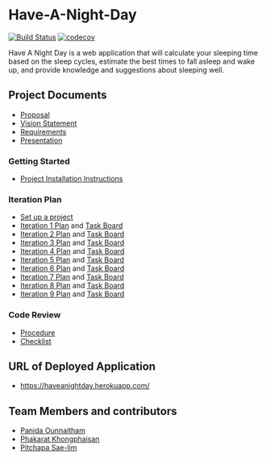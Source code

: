 # Have-A-Night-Day

[![Build Status](https://travis-ci.com/PitchapaSaelim/Have-A-Night-Day.svg?branch=master)](https://travis-ci.com/PitchapaSaelim/Have-A-Night-Day) [![codecov](https://codecov.io/gh/PitchapaSaelim/Have-A-Night-Day/branch/master/graph/badge.svg?token=pejVrzwy4P)](https://codecov.io/gh/PitchapaSaelim/Have-A-Night-Day)
 
Have A Night Day is a web application that will calculate your sleeping time based on the sleep cycles, estimate the best times to fall asleep and wake up, and provide knowledge and suggestions about sleeping well.

## Project Documents
* [Proposal](https://docs.google.com/document/d/1Zmqgp2Y5O_KVBX1LwQsuxS_ODyVzY1S5BrxA0p7Xb-k/edit?usp=sharing)
* [Vision Statement](https://github.com/PitchapaSaelim/Have-A-Night-Day/wiki/Vision-Statement)
* [Requirements](https://github.com/PitchapaSaelim/Have-A-Night-Day/wiki/Requirements)
* [Presentation](https://docs.google.com/presentation/d/1VHWDLJgkqfvZb7eqKFfpYbasYs80ewiPuSGwi7rV1Og/edit?usp=sharing)

### Getting Started
* [Project Installation Instructions](INSTALL.md)

### Iteration Plan
* [Set up a project](https://github.com/PitchapaSaelim/Have-A-Night-Day/wiki/Set-up-a-project)
* [Iteration 1 Plan](https://github.com/PitchapaSaelim/Have-A-Night-Day/wiki/Iteration-1-Plan) and [Task Board](https://github.com/PitchapaSaelim/Have-A-Night-Day/projects/1)
* [Iteration 2 Plan](https://github.com/PitchapaSaelim/Have-A-Night-Day/wiki/Iteration-2-Plan) and [Task Board](https://github.com/PitchapaSaelim/Have-A-Night-Day/projects/2)
* [Iteration 3 Plan](https://github.com/PitchapaSaelim/Have-A-Night-Day/wiki/Iteration-3-Plan) and [Task Board](https://github.com/PitchapaSaelim/Have-A-Night-Day/projects/3)
* [Iteration 4 Plan](https://github.com/PitchapaSaelim/Have-A-Night-Day/wiki/Iteration-4-Plan) and [Task Board](https://github.com/PitchapaSaelim/Have-A-Night-Day/projects/4)
* [Iteration 5 Plan](https://github.com/PitchapaSaelim/Have-A-Night-Day/wiki/Iteration-5-Plan) and [Task Board](https://github.com/PitchapaSaelim/Have-A-Night-Day/projects/5)
* [Iteration 6 Plan](https://github.com/PitchapaSaelim/Have-A-Night-Day/wiki/Iteration-6-Plan) and [Task Board](https://github.com/PitchapaSaelim/Have-A-Night-Day/projects/6)
* [Iteration 7 Plan](https://github.com/PitchapaSaelim/Have-A-Night-Day/wiki/Iteration-7-Plan) and [Task Board](https://github.com/PitchapaSaelim/Have-A-Night-Day/projects/7)
* [Iteration 8 Plan](https://github.com/PitchapaSaelim/Have-A-Night-Day/wiki/Iteration-8-Plan) and [Task Board](https://github.com/PitchapaSaelim/Have-A-Night-Day/projects/8)
* [Iteration 9 Plan](https://github.com/PitchapaSaelim/Have-A-Night-Day/wiki/Iteration-9-Plan) and [Task Board](https://github.com/PitchapaSaelim/Have-A-Night-Day/projects/9)

### Code Review
* [Procedure](https://github.com/PitchapaSaelim/Have-A-Night-Day/wiki/Procedure)
* [Checklist](https://github.com/PitchapaSaelim/Have-A-Night-Day/wiki/Checklist)

## URL of Deployed Application
* https://haveanightday.herokuapp.com/

## Team Members and contributors
* [Panida 	Ounnaitham](https://github.com/PanidaOun) 
* [Phakarat 	Khongphaisan](https://github.com/pakarat044)
* [Pitchapa 	Sae-lim](https://github.com/PitchapaSaelim)